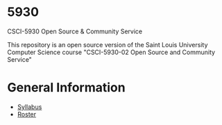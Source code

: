 # 5930
CSCI-5930 Open Source &amp; Community Service

This repository is an open source version of the Saint Louis University Computer Science course "CSCI-5930-02 Open Source and Community Service"

# General Information

* [Syllabus](syllabus.md)
* [Roster](roster.md)